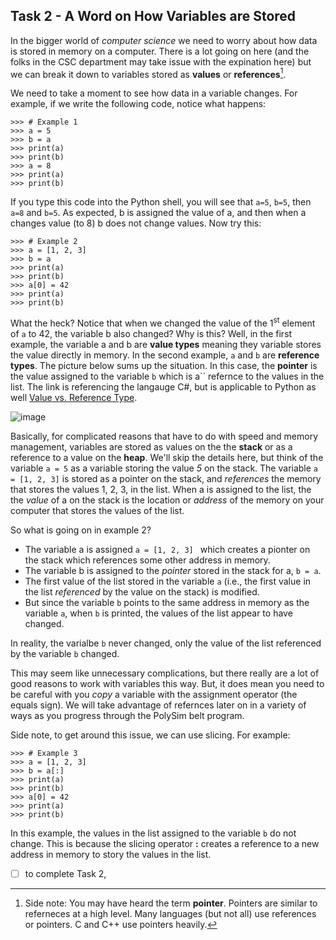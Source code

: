 ## Task 2 - A Word on How Variables are Stored
In the bigger world of *computer science* we need to worry about how data is stored in memory on a computer.  There is a lot going on here (and the folks in the CSC department may take issue with the expination here) but we can break it down to variables stored as **values** or **references**[^1].

We need to take a moment to see how data in a variable changes.  For example, if we write the following code, notice what happens:
```
>>> # Example 1
>>> a = 5
>>> b = a
>>> print(a)
>>> print(b)
>>> a = 8
>>> print(a)
>>> print(b)
```
If you type this code into the Python shell, you will see that `a=5`, `b=5`, then `a=8` and `b=5`. As expected, b is assigned the value of a, and then when a changes value (to 8) b does not change values.  Now try this:
```
>>> # Example 2
>>> a = [1, 2, 3]
>>> b = a
>>> print(a)
>>> print(b)
>>> a[0] = 42
>>> print(a)
>>> print(b)
```
What the heck?  Notice that when we changed the value of the 1<sup>st</sup> element of `a` to 42, the variable b also changed?  Why is this?  Well, in the first example, the variable a and b are **value types** meaning they variable stores the value directly in memory.  In the second example, `a` and `b` are **reference types**.  The picture below sums up the situation.  In this case, the **pointer** is the value assigned to the variable `b` which is a`` refernce to the values in the list.  The link is referencing the langauge C#, but is applicable to Python as well [Value vs. Reference Type](https://open4tech.com/reference-vs-value-types-in-c/).

![image](https://github.com/Cal-Poly-Simulation-Lab/recruit-level/assets/12238951/b3517e8b-f2c4-4e7f-82ef-1c115b55d733)

Basically, for complicated reasons that have to do with speed and memory management, variables are stored as values on the the **stack** or as a reference to a value on the **heap**.  We'll skip the details here, but think of the variable `a = 5` as a variable storing the value *5* on the stack.  The variable `a = [1, 2, 3]` is stored as a pointer on the stack, and *references* the memory that stores the values 1, 2, 3, in the list.  When a is assigned to the list, the the *value* of a on the stack is the location or *address* of the memory on your computer that stores the values of the list.

So what is going on in example 2?
* The variable a is assigned `a = [1, 2, 3] ` which creates a pionter on the stack which references some other address in memory.
* The variable b is assigned to the *pointer* stored in the stack for a,  `b = a`.
* The first value of the list stored in the variable `a` (i.e., the first value in the list *referenced* by the value on the stack) is modified.
* But since the variable `b` points to the same address in memory as the variable `a`, when `b` is printed, the values of the list appear to have changed.

In reality, the varialbe `b` never changed, only the value of the list referenced by the variable `b` changed.

This may seem like unnecessary complications, but there really are a lot of good reasons to work with variables this way.  But, it does mean you need to be careful with you *copy* a variable with the assignment operator (the equals sign).  We will take advantage of refernces later on in a variety of ways as you progress through the PolySim belt program.

Side note, to get around this issue, we can use slicing.  For example:
```
>>> # Example 3
>>> a = [1, 2, 3]
>>> b = a[:]
>>> print(a)
>>> print(b)
>>> a[0] = 42
>>> print(a)
>>> print(b)
```

In this example, the values in the list assigned to the variable `b` do not change.  This is because the slicing operator **:** creates a reference to a new address in memory to story the values in the list.

- [ ] to complete Task 2,

[^1]:Side note: You may have heard the term **pointer**.  Pointers are similar to referneces at a high level.  Many languages (but not all) use references or pointers.  C and C++ use pointers heavily.
